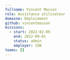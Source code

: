 ```yaml
---
fullname: Vincent Masson
role: Assistance utilisateur
domaine: Déploiement
github: vincentmasson
missions:
  - start: 2022-02-09
    end: 2022-09-01
    status: admin
    employer: IGN
teams: []
---
```


